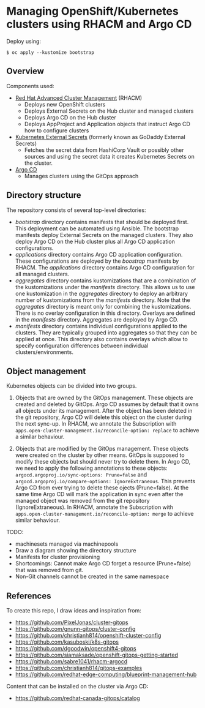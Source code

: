 # Managing OpenShift/Kubernetes clusters using RHACM and Argo CD

Deploy using:

```
$ oc apply --kustomize bootstrap
```

## Overview

Components used:
* [Red Hat Advanced Cluster Management](https://www.redhat.com/en/technologies/management/advanced-cluster-management) (RHACM)
  * Deploys new OpenShift clusters
  * Deploys External Secrets on the Hub cluster and managed clusters
  * Deploys Argo CD on the Hub cluster
  * Deploys AppProject and Application objects that instruct Argo CD how to configure clusters
* [Kubernetes External Secrets](https://github.com/external-secrets/kubernetes-external-secrets) (formerly known as GoDaddy External Secrets)
  * Fetches the secret data from HashiCorp Vault or possibly other sources and using the secret data it creates Kubernetes Secrets on the cluster.
* [Argo CD](https://argoproj.github.io/argo-cd/)
  * Manages clusters using the GitOps approach

## Directory structure

The repository consists of several top-level directories:

* *bootstrap* directory contains manifests that should be deployed first. This deployment can be automated using Ansible. The bootstrap manifests deploy External Secrets on the managed clusters. They also deploy Argo CD on the Hub cluster plus all Argo CD application configurations.
* *applications* directory contains Argo CD application configuration. These configurations are deployed by the *boostrap* manifests by RHACM. The *applications* directory contains Argo CD configuration for all managed clusters.
* *aggregates* directory contains kustomizations that are a combination of the kustomizations under the *manifests* directory. This allows us to use one kustomization in the *aggregates* directory to deploy an arbitrary number of kustomizations from the *manifests* directory. Note that the *aggregates* directory is meant only for combining the kustomizations. There is no overlay configuration in this directory. Overlays are defined in the *manifests* directory. Aggregates are deployed by Argo CD.
* *manifests* directory contains individual configurations applied to the clusters. They are typically grouped into aggregates so that they can be applied at once. This directory also contains overlays which allow to specify configuration differences between individual clusters/environments.

## Object management

Kubernetes objects can be divided into two groups.

1. Objects that are owned by the GitOps management. These objects are created and deleted by GitOps. Argo CD assumes by default that it owns all objects under its management. After the object has been deleted in the git repository, Argo CD will delete this object on the cluster during the next sync-up. In RHACM, we annotate the Subscription with `apps.open-cluster-management.io/reconcile-option: replace` to achieve a similar behaviour.

2. Objects that are modified by the GitOps management. These objects were created on the cluster by other means. GitOps is supposed to modify these objects but should never try to delete them. In Argo CD, we need to apply the following annotations to these objects: `argocd.argoproj.io/sync-options: Prune=false` and `argocd.argoproj.io/compare-options: IgnoreExtraneous`. This prevents Argo CD from ever trying to delete these ojects (Prune=false). At the same time Argo CD will mark the application in sync even after the managed object was removed from the git repository (IgnoreExtraneous). In RHACM, annotate the Subscription with `apps.open-cluster-management.io/reconcile-option: merge` to achieve similar behaviour.

TODO:
* machinesets managed via machinepools
* Draw a diagram showing the directory structure
* Manifests for cluster provisioning
* Shortcomings: Cannot make Argo CD forget a resource (Prune=false) that was removed from git.
* Non-Git channels cannot be created in the same namespace

## References

To create this repo, I draw ideas and inspiration from:

* https://github.com/PixelJonas/cluster-gitops
* https://github.com/gnunn-gitops/cluster-config
* https://github.com/christianh814/openshift-cluster-config
* https://github.com/kasuboski/k8s-gitops
* https://github.com/dgoodwin/openshift4-gitops
* https://github.com/siamaksade/openshift-gitops-getting-started
* https://github.com/sabre1041/rhacm-argocd
* https://github.com/christianh814/gitops-examples
* https://github.com/redhat-edge-computing/blueprint-management-hub

Content that can be installed on the cluster via Argo CD:

* https://github.com/redhat-canada-gitops/catalog
